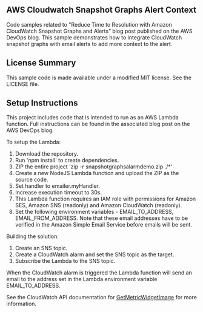 ## AWS Cloudwatch Snapshot Graphs Alert Context

Code samples related to "Reduce Time to Resolution with Amazon CloudWatch Snapshot Graphs and Alerts” blog post published on the AWS DevOps blog. This sample demonstrates how to integrate CloudWatch snapshot graphs with email alerts to add more context to the alert.

## License Summary

This sample code is made available under a modified MIT license. See the LICENSE file.

## Setup Instructions

This project includes code that is intended to run as an AWS Lambda function. Full instructions can be found in the associated blog post on the AWS DevOps blog. 

To setup the Lambda: 

1. Download the repository. 
2. Run 'npm install' to create dependencies. 
3. ZIP the entire project 'zip -r snapshotgraphsalarmdemo.zip ./*'
4. Create a new NodeJS Lambda function and upload the ZIP as the source code. 
5. Set handler to emailer.myHandler. 
6. Increase execution timeout to 30s.
7. This Lambda function requires an IAM role with permissions for Amazon SES, Amazon SNS (readonly) and Amazon CloudWatch (readonly). 
8. Set the following environment variables - EMAIL_TO_ADDRESS, EMAIL_FROM_ADDRESS. Note that these email addresses have to be verified in the Amazon Simple Email Service before emails will be sent. 

Building the solution:
1. Create an SNS topic. 
2. Create a CloudWatch alarm and set the SNS topic as the target.
3. Subscribe the Lambda to the SNS topic.

When the CloudWatch alarm is triggered the Lambda function will send an email to the address set in the Lambda environment variable EMAIL_TO_ADDRESS.  

See the CloudWatch API documentation for [GetMetricWidgetImage](https://docs.aws.amazon.com/AmazonCloudWatch/latest/APIReference/API_GetMetricWidgetImage.html) for more information. 
